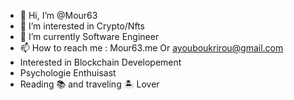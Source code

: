 - 👋 Hi, I’m @Mour63
- 👀 I’m interested in Crypto/Nfts 
- 🌱 I’m currently Software Engineer
- 📫 How to reach me   : Mour63.me Or ayouboukrirou@gmail.com
- Interested in Blockchain Developement  
- Psychologie Enthuisast
- Reading 📚  and traveling  🏝 Lover 
